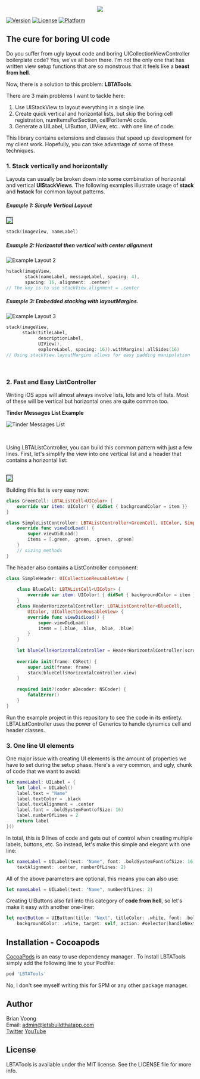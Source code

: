 <p align="center">
  <img src='https://letsbuildthatapp-videos.s3-us-west-2.amazonaws.com/99402c17-0b29-4a70-abcf-dbada851df25' />
</p>

<!---
[![CI Status](https://img.shields.io/travis/Brian Voong/LBTATools.svg?style=flat)](https://travis-ci.org/Brian Voong/LBTATools) -->

[![Version](https://img.shields.io/cocoapods/v/LBTATools.svg?style=flat)](https://cocoapods.org/pods/LBTATools)
[![License](https://img.shields.io/cocoapods/l/LBTATools.svg?style=flat)](https://cocoapods.org/pods/LBTATools)
[![Platform](https://img.shields.io/cocoapods/p/LBTATools.svg?style=flat)](https://cocoapods.org/pods/LBTATools)

## The cure for boring UI code
Do you suffer from ugly layout code and boring UICollectionViewController boilerplate code?  Yes, we've all been there. I'm not the only one that has written view setup functions that are so monstrous that it feels like a **beast from hell**.  

Now, there is a solution to this problem: **LBTATools**.

There are 3 main problems I want to tackle here:

1. Use UIStackView to layout everything in a single line.
2. Create quick vertical and horizontal lists, but skip the boring cell registration, numItemsForSection, cellForItemAt code.
3. Generate a UILabel, UIButton, UIView, etc.. with one line of code.

This library contains extensions and classes that speed up development for my client work.  Hopefully, you can take advantage of some of these techniques.

### 1. Stack vertically and horizontally
Layouts can usually be broken down into some combination of horizontal and vertical **UIStackViews**. The following examples illustrate usage of **stack** and **hstack** for common layout patterns.

##### Example 1: Simple Vertical Layout

<img style="border: 1px solid" src='https://letsbuildthatapp-videos.s3-us-west-2.amazonaws.com/bedf1b85-5b6b-4f12-9e25-66d254f6dede'>

```swift
stack(imageView, nameLabel)
```

##### Example 2: Horizontal then vertical with center alignment
![Example Layout 2](https://letsbuildthatapp-videos.s3-us-west-2.amazonaws.com/fcdb248e-6137-40a9-bd0d-7a8552b2e77c)

```swift
hstack(imageView,
       stack(nameLabel, messageLabel, spacing: 4),
       spacing: 16, alignment: .center)
// The key is to use stackView.alignment = .center   
```


##### Example 3: Embedded stacking with layoutMargins.   


![Example Layout 3](https://letsbuildthatapp-videos.s3-us-west-2.amazonaws.com/a4c78c29-13af-4cd7-8cfe-0f963b906a0e)

```swift
stack(imageView,
      stack(titleLabel, 
      	    descriptionLabel, 
      	    UIView(), 
      	    exploreLabel, spacing: 16)).withMargins(.allSides(16)
// Using stackView.layoutMargins allows for easy padding manipulation
```

<br/>  

### 2. Fast and Easy ListController  

Writing iOS apps will almost always involve lists, lots and lots of lists.  Most of these will be vertical but horizontal ones are quite common too.  

**Tinder Messages List Example**  

![Tinder Messages List](https://letsbuildthatapp-videos.s3-us-west-2.amazonaws.com/2d0827c2-cf40-4faa-8300-1b3d37d390db)

<br>


Using LBTAListController, you can build this common pattern with just a few lines. First, let's simplify the view into one vertical list and a header that contains a horizontal list:  
<br/> 

<img style='border: 1px solid' src='https://letsbuildthatapp-videos.s3-us-west-2.amazonaws.com/8bcd90eb-4a8a-4c8f-9dc9-5ebd6727a787' >

Building this list is very easy now:  

```swift
class GreenCell: LBTAListCell<UIColor> {
    override var item: UIColor! { didSet { backgroundColor = item }}
}

class SimpleListController: LBTAListController<GreenCell, UIColor, SimpleHeader> {
    override func viewDidLoad() {
        super.viewDidLoad()
        items = [.green, .green, .green, .green]
    }
    // sizing methods
}
```
The header also contains a ListController component:

```swift
class SimpleHeader: UICollectionReusableView {
    
    class BlueCell: LBTAListCell<UIColor> {
        override var item: UIColor! { didSet { backgroundColor = item }}
    }
    class HeaderHorizontalController: LBTAListController<BlueCell,
        UIColor, UICollectionReusableView> {
        override func viewDidLoad() {
            super.viewDidLoad()
            items = [.blue, .blue, .blue, .blue]
        }
    }
    
    let blueCellsHorizontalController = HeaderHorizontalController(scrollDirection: .horizontal)
    
    override init(frame: CGRect) {
        super.init(frame: frame)
        stack(blueCellsHorizontalController.view)
    }
    
    required init?(coder aDecoder: NSCoder) {
        fatalError()
    }
}
```

Run the example project in this repository to see the code in its entirety.  LBTAListController uses the power of Generics to handle dynamics cell and header classes.

### 3. One line UI elements
One major issue with creating UI elements is the amount of properties we have to set during the setup phase.  Here's a very common, and ugly, chunk of code that we want to avoid:

```swift
let nameLabel: UILabel = {
    let label = UILabel()
    label.text = "Name"
    label.textColor = .black
    label.textAlignment = .center
    label.font = .boldSystemFont(ofSize: 16)
    label.numberOfLines = 2
    return label
}()
```

In total, this is 9 lines of code and gets out of control when creating multiple labels, buttons, etc.  So instead, let's make this simple and elegant with one line:

```swift   
let nameLabel = UILabel(text: "Name", font: .boldSystemFont(ofSize: 16), textColor: .black, 
	textAlignment: .center, numberOfLines: 2)
```

All of the above parameters are optional, this means you can also use:

```swift   
let nameLabel = UILabel(text: "Name", numberOfLines: 2)
```

Creating UIButtons also fall into this category of **code from hell**, so let's make it easy with another one-liner:

```swift   
let nextButton = UIButton(title: "Next", titleColor: .white, font: .boldSystemFont(ofSize: 18), 
	backgroundColor: .white, target: self, action: #selector(handleNext))
```

## Installation - Cocoapods

[CocoaPods](https://cocoapods.org) is an easy to use dependency manager . To install LBTATools simply add the following line to your Podfile:

```ruby
pod 'LBTATools'
```
No, I don't see myself writing this for SPM or any other package manager.

## Author

Brian Voong  
Email: admin@letsbuildthatapp.com  
[Twitter](https://twitter.com/buildthatapp) [YouTube](https://www.youtube.com/letsbuildthatapp)

## License

LBTATools is available under the MIT license. See the LICENSE file for more info.
